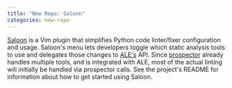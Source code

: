 ```yaml
---
title: "New Repo: Saloon"
categories: new-repo
---
```


[Saloon](https://github.com/LLNL/Saloon) is a Vim plugin that simplifies Python code linter/fixer configuration and usage. Saloon's menu lets developers toggle which static analysis tools to use and delegates those changes to [ALE's](https://github.com/dense-analysis/ale) API. Since [prospector](http://prospector.landscape.io/en/master/) already handles multiple tools, and is integrated with ALE, most of the actual linting will initially be handled via prospector calls. See the project's README for information about how to get started using Saloon.
